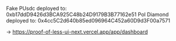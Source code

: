 Fake PUsdc deployed to: 0xb17ddD9426d3BCA925C48b24D9179B3B77162e51
Pol Diamond deployed to: 0x4cc5C2d640b85ed096964C452a60D9d3F00a7571

-> https://proof-of-less-ui-next.vercel.app/app/dashboard
